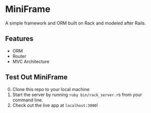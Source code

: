 # MiniFrame

A simple framework and ORM built on Rack and modeled after Rails.

## Features

* ORM
* Router
* MVC Architecture

## Test Out MiniFrame

0. Clone this repo to your local machine
0. Start the server by running `ruby bin/rack_server.rb` from your command line.
0. Check out the live app at `localhost:3000`!

